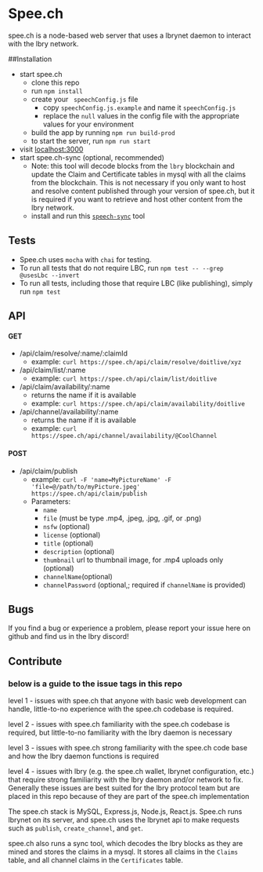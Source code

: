 # Spee.ch

spee.ch is a node-based web server that uses a lbrynet daemon to interact with the lbry network.

##Installation

* start spee.ch
	* clone this repo
	* run `npm install`
	* create your `
	speechConfig.js` file
	  * copy `speechConfig.js.example` and name it `speechConfig.js`
	  * replace the `null` values in the config file with the appropriate values for your environment
	* build the app by running `npm run build-prod`
	* to start the server, run `npm run start`
* visit [localhost:3000](http://localhost:3000)
* start spee.ch-sync (optional, recommended)
    * Note: this tool will decode blocks from the `lbry` blockchain and update the Claim and Certificate tables in mysql with all the claims from the blockchain.  This is not necessary if you only want to host and resolve content published through your version of spee.ch, but it is required if you want to retrieve and host other content from the lbry network.
    * install and run this [`speech-sync`](https://github.com/billbitt/spee.ch-sync) tool

## Tests
* Spee.ch uses `mocha` with `chai` for testing.  
* To run all tests that do not require LBC, run `npm test -- --grep @usesLbc --invert`
* To run all tests, including those that require LBC (like publishing), simply run `npm test`

## API

#### GET
* /api/claim/resolve/:name/:claimId
  * example: `curl https://spee.ch/api/claim/resolve/doitlive/xyz`
* /api/claim/list/:name
  * example: `curl https://spee.ch/api/claim/list/doitlive`
* /api/claim/availability/:name
  * returns the name if it is available
  * example: `curl https://spee.ch/api/claim/availability/doitlive`
* /api/channel/availability/:name
  * returns the name if it is available
  * example: `curl https://spee.ch/api/channel/availability/@CoolChannel`

#### POST
* /api/claim/publish
  * example: `curl -F 'name=MyPictureName' -F 'file=@/path/to/myPicture.jpeg' https://spee.ch/api/claim/publish`
  * Parameters:
    * `name`
    * `file` (must be type .mp4, .jpeg, .jpg, .gif, or .png)
    * `nsfw` (optional)
    * `license` (optional)
    * `title` (optional)
    * `description` (optional)
    * `thumbnail` url to thumbnail image, for .mp4 uploads only (optional)
    * `channelName`(optional)
    * `channelPassword` (optional,; required if `channelName` is provided)

## Bugs
If you find a bug or experience a problem, please report your issue here on github and find us in the lbry discord!

## Contribute

### below is a guide to the issue tags in this repo
level 1 - issues with spee.ch that anyone with basic web development can handle, little-to-no experience with the spee.ch codebase is required.

level 2 - issues with spee.ch familiarity with the spee.ch codebase is required, but little-to-no familiarity with the lbry daemon is necessary

level 3 - issues with spee.ch strong familiarity with the spee.ch code base and how the lbry daemon functions is required

level 4 - issues with lbry (e.g. the spee.ch wallet, lbrynet configuration, etc.) that require strong familiarity with the lbry daemon and/or network to fix. Generally these issues are best suited for the lbry protocol team but are placed in this repo because of they are part of the spee.ch implementation

The spee.ch stack is MySQL, Express.js, Node.js, React.js.  Spee.ch runs lbrynet on its server, and spee.ch uses the lbrynet api to make requests such as `publish`, `create_channel`, and `get`.

spee.ch also runs a sync tool, which decodes the lbry blocks as they are mined and stores the claims in a mysql.  It stores all claims in the `Claims` table, and all channel claims in the `Certificates` table. 

